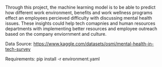 Through this project, the machine learning model is to be able to predict how different work environment, benefits and work wellness programs effect an employees percieved difficulty with discussing mental health issues. These insights could help tech comapnies and human resources departments with implementing better resources and employee outreach based on the company enviornment and culture. 

Data Source: https://www.kaggle.com/datasets/osmi/mental-health-in-tech-survey


Requirements: 
pip install -r environment.yaml



